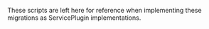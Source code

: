 These scripts are left here for reference when implementing these migrations as ServicePlugin implementations.